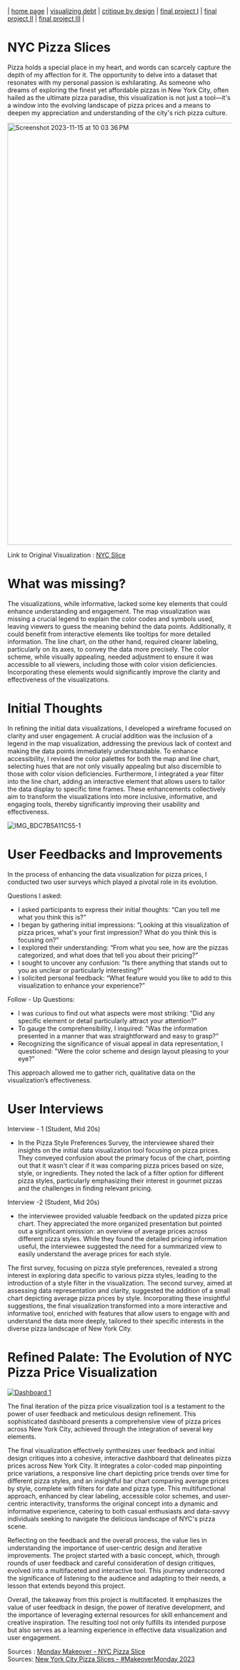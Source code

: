 | [home page](https://gurujiii2507.github.io/tswd-portfolio/) | [visualizing debt](visualizing-government-debt) | [critique by design](critique-by-design) | [final project I](final-project-part-one) | [final project II](final-project-part-two) | [final project III](final-project-part-three) |

# NYC Pizza Slices
Pizza holds a special place in my heart, and words can scarcely capture the depth of my affection for it. The opportunity to delve into a dataset that resonates with my personal passion is exhilarating. As someone who dreams of exploring the finest yet affordable pizzas in New York City, often hailed as the ultimate pizza paradise, this visualization is not just a tool—it's a window into the evolving landscape of pizza prices and a means to deepen my appreciation and understanding of the city's rich pizza culture.

<img width="945" alt="Screenshot 2023-11-15 at 10 03 36 PM" src="https://github.com/Gurujiii2507/tswd-portfolio/assets/40517797/2aa417a9-128d-4d05-a22f-3011b4709f7b">

Link to Original Visualization : [NYC Slice](https://elkue.com/nyc-slice/) 




# What was missing?
The visualizations, while informative, lacked some key elements that could enhance understanding and engagement. The map visualization was missing a crucial legend to explain the color codes and symbols used, leaving viewers to guess the meaning behind the data points. Additionally, it could benefit from interactive elements like tooltips for more detailed information. The line chart, on the other hand, required clearer labeling, particularly on its axes, to convey the data more precisely. The color scheme, while visually appealing, needed adjustment to ensure it was accessible to all viewers, including those with color vision deficiencies. Incorporating these elements would significantly improve the clarity and effectiveness of the visualizations.


# Initial Thoughts
In refining the initial data visualizations, I developed a wireframe focused on clarity and user engagement. A crucial addition was the inclusion of a legend in the map visualization, addressing the previous lack of context and making the data points immediately understandable. To enhance accessibility, I revised the color palettes for both the map and line chart, selecting hues that are not only visually appealing but also discernible to those with color vision deficiencies. Furthermore, I integrated a year filter into the line chart, adding an interactive element that allows users to tailor the data display to specific time frames. These enhancements collectively aim to transform the visualizations into more inclusive, informative, and engaging tools, thereby significantly improving their usability and effectiveness.

![IMG_BDC7B5A11C55-1](https://github.com/Gurujiii2507/tswd-portfolio/assets/40517797/91ad776e-5b60-472c-82f1-a2ada90551d0)



# User Feedbacks and Improvements
In the process of enhancing the data visualization for pizza prices, I conducted two user surveys which played a pivotal role in its evolution. 

Questions I asked:
- I asked participants to express their initial thoughts: “Can you tell me what you think this is?”
- I began by gathering initial impressions: “Looking at this visualization of pizza prices, what's your first impression? What do you think this is focusing on?”
- I explored their understanding: “From what you see, how are the pizzas categorized, and what does that tell you about their pricing?”
- I sought to uncover any confusion: “Is there anything that stands out to you as unclear or particularly interesting?”
- I solicited personal feedback: “What feature would you like to add to this visualization to enhance your experience?”

Follow - Up Questions:
- I was curious to find out what aspects were most striking: "Did any specific element or detail particularly attract your attention?"
- To gauge the comprehensibility, I inquired: "Was the information presented in a manner that was straightforward and easy to grasp?"
- Recognizing the significance of visual appeal in data representation, I questioned: "Were the color scheme and design layout pleasing to your eye?"


This approach allowed me to gather rich, qualitative data on the visualization’s effectiveness.

# User Interviews

Interview - 1 (Student, Mid 20s)
- In the Pizza Style Preferences Survey, the interviewee shared their insights on the initial data visualization tool focusing on pizza prices. They conveyed confusion about the primary focus of the chart, pointing out that it wasn't clear if it was comparing pizza prices based on size, style, or ingredients. They noted the lack of a filter option for different pizza styles, particularly emphasizing their interest in gourmet pizzas and the challenges in finding relevant pricing.

Interview  -2 (Student, Mid 20s)
- the interviewee provided valuable feedback on the updated pizza price chart. They appreciated the more organized presentation but pointed out a significant omission: an overview of average prices across different pizza styles. While they found the detailed pricing information useful, the interviewee suggested the need for a summarized view to easily understand the average prices for each style.

The first survey, focusing on pizza style preferences, revealed a strong interest in exploring data specific to various pizza styles, leading to the introduction of a style filter in the visualization. The second survey, aimed at assessing data representation and clarity, suggested the addition of a small chart depicting average pizza prices by style. Incorporating these insightful suggestions, the final visualization transformed into a more interactive and informative tool, enriched with features that allow users to engage with and understand the data more deeply, tailored to their specific interests in the diverse pizza landscape of New York City.


# Refined Palate: The Evolution of NYC Pizza Price Visualization

<div class='tableauPlaceholder' id='viz1700103414959' style='position: relative'><noscript><a href='#'><img alt='Dashboard 1 ' src='https:&#47;&#47;public.tableau.com&#47;static&#47;images&#47;Ch&#47;CheapPizzaSliceinNYC&#47;Dashboard1&#47;1_rss.png' style='border: none' /></a></noscript><object class='tableauViz'  style='display:none;'><param name='host_url' value='https%3A%2F%2Fpublic.tableau.com%2F' /> <param name='embed_code_version' value='3' /> <param name='site_root' value='' /><param name='name' value='CheapPizzaSliceinNYC&#47;Dashboard1' /><param name='tabs' value='no' /><param name='toolbar' value='yes' /><param name='static_image' value='https:&#47;&#47;public.tableau.com&#47;static&#47;images&#47;Ch&#47;CheapPizzaSliceinNYC&#47;Dashboard1&#47;1.png' /> <param name='animate_transition' value='yes' /><param name='display_static_image' value='yes' /><param name='display_spinner' value='yes' /><param name='display_overlay' value='yes' /><param name='display_count' value='yes' /><param name='language' value='en-US' /><param name='filter' value='publish=yes' /></object></div>                
<script type='text/javascript'>            
  var divElement = document.getElementById('viz1700103414959');           
  var vizElement = divElement.getElementsByTagName('object')[0];         
  if ( divElement.offsetWidth > 800 ) { vizElement.style.width='1000px';vizElement.style.height='827px';} else if ( divElement.offsetWidth > 500 ) { vizElement.style.width='1000px';vizElement.style.height='827px';} else { vizElement.style.width='100%';vizElement.style.height='1127px';}       
  var scriptElement = document.createElement('script');                   
  scriptElement.src = 'https://public.tableau.com/javascripts/api/viz_v1.js';  
  vizElement.parentNode.insertBefore(scriptElement, vizElement);               
</script>


The final iteration of the pizza price visualization tool is a testament to the power of user feedback and meticulous design refinement. This sophisticated dashboard presents a comprehensive view of pizza prices across New York City, achieved through the integration of several key elements.

The final visualization effectively synthesizes user feedback and initial design critiques into a cohesive, interactive dashboard that delineates pizza prices across New York City. It integrates a color-coded map pinpointing price variations, a responsive line chart depicting price trends over time for different pizza styles, and an insightful bar chart comparing average prices by style, complete with filters for date and pizza type. This multifunctional approach, enhanced by clear labeling, accessible color schemes, and user-centric interactivity, transforms the original concept into a dynamic and informative experience, catering to both casual enthusiasts and data-savvy individuals seeking to navigate the delicious landscape of NYC's pizza scene.

Reflecting on the feedback and the overall process, the value lies in understanding the importance of user-centric design and iterative improvements. The project started with a basic concept, which, through rounds of user feedback and careful consideration of design critiques, evolved into a multifaceted and interactive tool. This journey underscored the significance of listening to the audience and adapting to their needs, a lesson that extends beyond this project.

Overall, the takeaway from this project is multifaceted. It emphasizes the value of user feedback in design, the power of iterative development, and the importance of leveraging external resources for skill enhancement and creative inspiration. The resulting tool not only fulfills its intended purpose but also serves as a learning experience in effective data visualization and user engagement.


Sources : [Monday Makeover - NYC Pizza Slice](https://data.world/makeovermonday/2023w5)   
Sources: [New York City Pizza Slices - #MakeoverMonday 2023](https://www.youtube.com/watch?v=bdFW6gnbBik)
